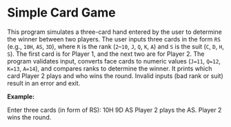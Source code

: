 # Simple Card Game

This program simulates a three-card hand entered by the user to determine the winner between two players. The user inputs three cards in the form `RS` (e.g., `10H`, `AS`, `3D`), where `R` is the rank (`2`–`10`, `J`, `Q`, `K`, `A`) and `S` is the suit (`C`, `D`, `H`, `S`). The first card is for Player 1, and the next two are for Player 2. The program validates input, converts face cards to numeric values (`J=11`, `Q=12`, `K=13`, `A=14`), and compares ranks to determine the winner. It prints which card Player 2 plays and who wins the round. Invalid inputs (bad rank or suit) result in an error and exit.

**Example:**

Enter three cards (in form of RS): 10H 9D AS
Player 2 plays the AS.
Player 2 wins the round.
